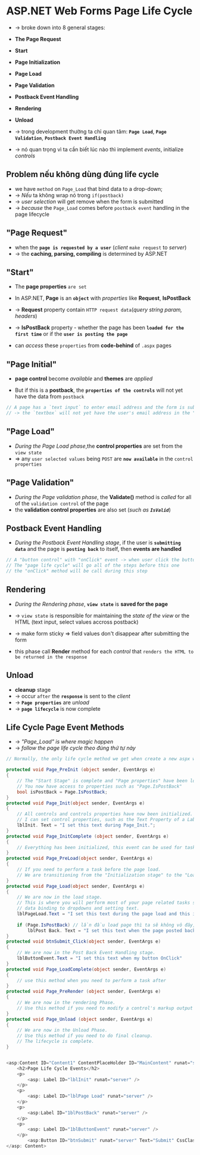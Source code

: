 # ASP.NET Web Forms Page Life Cycle  
* -> broke down into 8 general stages:
* **The Page Request**
* **Start**
* **Page Initialization**
* **Page Load**
* **Page Validation**
* **Postback Event Handling**
* **Rendering**
* **Unload**

* -> trong development thường ta chỉ quan tâm: **`Page Load`**, **`Page Validation`**, **`Postback Event Handling`**
* -> nó quan trọng vì ta cần biết lúc nào thì implement _events_, initialize _controls_ 

## Problem nếu không dùng đúng life cycle
* we have `method` on `Page_Load` that bind data to a drop-down; 
* -> _Nếu_ ta không wrap nó trong `if(postback)` 
* -> _user selection_ will get remove when the form is submitted
* -> _because_ the `Page_Load` comes before `postback event` handling in the page lifecycle

## "Page Request"
* when the **`page is requested by a user`** (_client_ `make request` to _server_) 
* -> the **caching, parsing, compiling** is determined by ASP.NET

## "Start"
* The **page properties** `are set`

* In ASP.NET, **Page** is an **`object`** with _properties_ like **Request**, **IsPostBack**
* -> **Request** property contain `HTTP request data`(_query string param, headers_)
* -> **IsPostBack** property - whether the page has been **`loaded for the first time`** or if the **`user is posting the page`** 

* can _access_ these `properties` from **code-behind** of `.aspx` pages

## "Page Initial"
* **page control** become _available_ and **themes** are _applied_

* But if this is a **postback**, the **`properties of the controls`** will not yet have the data from `postback`
```cs
// A page has a `text input` to enter email address and the form is submitted;
// -> the `textbox` will not yet have the user's email address in the "Text" property of the control
```
## "Page Load"
* _During the Page Load phase_,the **control properties** are set from the `view state`
* => any `user selected values` being `POST` are **`now available`** in the `control properties`

## "Page Validation"
* _During the Page validation phase_, the **Validate()** method is _called_ for all of the `validation control` of the page
* the **validation control properties** are also set (_such as **`IsValid`**_)
 
## Postback Event Handling
* _During the Postback Event Handling stage_, if the user is **`submitting data`** and the page is **`posting back`** to itself, then **events are handled**
```cs
// A "button control" with "onClick" event -> when user click the button:
// The "page life cycle" will go all of the steps before this one
// the "onClick" method will be call during this step 
```

## Rendering
* _During the Rendering phase_, **`view state`** is **saved for the page** 
* -> `view state` is responsible for maintaining the _state of the view_ or the HTML (text input, select values accross postback)
* -> make form sticky => field values don't disappear after submitting the form

* this phase call **Render** method for each _control_ that `renders the HTML to be returned in the response`     

## Unload
* **cleanup** stage
* -> occur `after` the **`response`** is sent to the _client_
* -> **`Page properties`** are _unload_
* -> **`page lifecycle`** is now complete


## Life Cycle Page Event Methods
* -> _"Page_Load" is where magic happen_
* -> _follow the page life cycle theo đúng thứ tự này_

```cs
// Normally, the only life cycle method we get when create a new aspx with a code behind is "Page_Load", "btnSubmit_Click"

protected void Page_PreInit (object sender, EventArgs e)
{
    // The "Start Stage" is complete and "Page properties" have been loaded and we enter the "Initialization Phase"
    // You now have access to properties such as "Page.IsPostBack"
    bool isPostBack = Page.IsPostBack;
}
protected void Page_Init(object sender, EventArgs e)
{
    // All controls and controls properties have now been initialized.
    // I can set control properties, such as the Text Property of a Label control.
    lblInit. Text = "I set this text during Page_Init.";
}
protected void Page_InitComplete (object sender, EventArgs e)
{
    // Everything has been initialized, this event can be used for tasks that require everything to first be initialized.
}
protected void Page_PreLoad(object sender, EventArgs e)
{
    // If you need to perform a task before the page load.
    // We are transitioning from the "Initialization stage" to the "Load stage".
}
protected void Page_Load(object sender, EventArgs e)
{
    // We are now in the load stage.
    // This is where you will perform most of your page related tasks such as
    // data binding to dropdowns and setting text.
    lblPageLoad.Text = "I set this text during the page load and this is where you will usually perform a task"
    
    if (Page.IsPostBack) // lần đầu load page thì ta sẽ không vô đây, chỉ khi submit form (post back)
        lblPost Back. Text = "I set this text when the page posted back"
}
protected void btnSubmit_Click(object sender, EventArgs e)
{
    // We are now in the Post Back Event Handling stage.
    lblButtonEvent.Text = "I set this text when my button OnClick"
}
protected void Page_LoadComplete(object sender, EventArgs e)
{
    // use this method when you need to perform a task after
}
protected void Page_PreRender (object sender, EventArgs e)
{
    // We are now in the rendering Phase.
    // Use this method if you need to modify a control's markup output before it is rendered.
}
protected void Page_Unload (object sender, EventArgs e)
{
    // We are now in the Unload Phase.
    // Use this method if you need to do final cleanup.
    // The lifecycle is complete.
}


<asp:Content ID="Content1" ContentPlaceHolder ID="MainContent" runat="server">
    <h2>Page Life Cycle Events</h2>
    <p>
        <asp: Label ID="lblInit" runat="server" />
    </p>
    <p>
        <asp: Label ID="lblPage Load" runat="server" />
    </p>
    <p>
        <asp:Label ID="1blPostBack" runat="server" />
    </p>
    <p>
        <asp: Label ID="1blButtonEvent" runat="server" />
    </p>
        <asp:Button ID="btnSubmit" runat="server" Text="Submit" CssClass="btn btn-primary btn-large" OnClick="btnSubmit_Click"
</asp: Content>
```